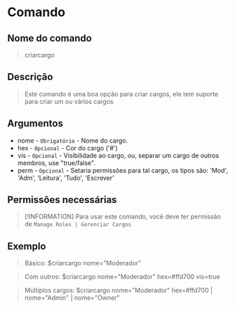 # Comando

## Nome do comando
> criarcargo

## Descrição
> Este comando é uma boa opção para criar cargos, ele tem suporte para criar um ou vários cargos

## Argumentos
- nome - `Obrigatório` - Nome do cargo.
- hex - `Opcional` - Cor do cargo ('#')
- vis - `Opcional` - Visibilidade ao cargo, ou, separar um cargo de outros membros, use "true/false".
- perm - `Opcional` - Setaria permissões para tal cargo, os tipos são: 'Mod', 'Adm', 'Leitura', 'Tudo', 'Escrever'

## Permissões necessárias
> [!INFORMATION]
> Para usar este comando, você deve ter permissão de `Manage Roles | Gerenciar Cargos`

## Exemplo
> Básico:
$criarcargo nome="Moderador"

> Com outros:
$criarcargo nome="Moderador" hex=#ffd700 vis=true

> Múltiplos cargos:
$criarcargo nome="Moderador" hex=#ffd700 | nome="Admin" | nome="Owner"